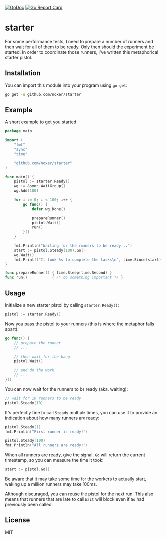 [![GoDoc](https://godoc.org/github.com/noxer/starter?status.svg)](https://godoc.org/github.com/noxer/starter)
[![Go Report Card](https://goreportcard.com/badge/github.com/noxer/starter)](https://goreportcard.com/report/github.com/noxer/starter)

# starter
For some performance tests, I need to prepare a number of runners and then wait for all of them to be ready. Only then should the experiment be started. In order to coordinate those runners, I've written this metaphorical starter pistol.

## Installation
You can import this module into your program using `go get`:

```sh
go get -u github.com/noxer/starter
```

## Example
A short example to get you started:

```go
package main

import (
	"fmt"
	"sync"
	"time"

	"github.com/noxer/starter"
)

func main() {
	pistol := starter.Ready()
	wg := &sync.WaitGroup{}
	wg.Add(100)

	for i := 0; i < 100; i++ {
		go func() {
			defer wg.Done()

			prepareRunner()
			pistol.Wait()
			run()
		}()
	}

	fmt.Println("Waiting for the runners to be ready...")
	start := pistol.Steady(100).Go()
	wg.Wait()
	fmt.Printf("It took %s to complete the tasks\n", time.Since(start))
}

func prepareRunner() { time.Sleep(time.Second) }
func run()           { /* do something important */ }
```

## Usage
Initialize a new starter pistol by calling `starter.Ready()`:

```go
pistol := starter.Ready()
```

Now you pass the pistol to your runners (this is where the metaphor falls apart):

```go
go func() {
    // prepare the runner
    // ...

    // then wait for the bang
    pistol.Wait()

    // and do the work
    // ...
}()
```

You can now wait for the runners to be ready (aka. waiting):

```go
// wait for 10 runners to be ready
pistol.Steady(10)
```

It's perfectly fine to call `Steady` multiple times, you can use it to provide an indication about how many runners are ready:

```go
pistol.Steady(1)
fmt.Println("First runner is ready!")

pistol.Steady(100)
fmt.Println("All runners are ready!")
```

When all runners are ready, give the signal. `Go` will return the current timestamp, so you can measure the time it took:

```go
start := pistol.Go()
```

Be aware that it may take some time for the workers to actually start, waking up a million runners may take 100ms.

Although discuraged, you can reuse the pistol for the next run. This also means that runners that are late to call `Wait` will block even if `Go` had previously been called.

## License
MIT
